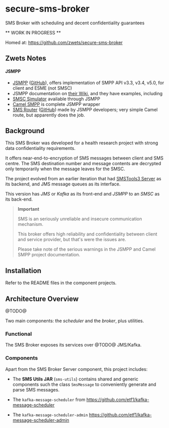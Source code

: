 # secure-sms-broker

SMS Broker with scheduling and decent confidentiality guarantees

** WORK IN PROGRESS **

Homed at: https://github.com/zwets/secure-sms-broker


## Zwets Notes

#### JSMPP

 * [JSMPP](https://jsmpp.org) ([GitHub](https://github.com/opentelecoms-org/jsmpp)),
   offers implementation of SMPP API v3.3, v3.4, v5.0, for client and ESME (not SMSC)
 * JSMPP documentation on [their Wiki](https://github.com/opentelecoms-org/jsmpp/wiki/),
   and they have examples, including 
 * [SMSC Simulator](https://github.com/opentelecoms-org/jsmpp/wiki/GettingStarted#running-smpp-server)
    available through JSMPP
 * [Camel SMPP](https://camel.apache.org/smpp.html) is complete JSMPP wrapper
 * [SMS Router](http://smsrouter.org/) ([GitHub](https://github.com/opentelecoms-org/smsrouter))
   made by JSMPP developers; very simple Camel route, but apparently does the job.


## Background

This SMS Broker was developed for a health research project with strong
data confidentiality requirements.

It offers near-end-to-encryption of SMS messages between client and SMS
centre.  The SMS destination number and message contents are decrypted 
only temporarily when the message leaves for the SMSC.

The project evolved from an earlier iteration that had
[SMSTools3 Server](https://git.kcri.it/sms/smstools-resources) as its
backend, and JMS message queues as its interface.

This version has *JMS* or *Kafka* as its front-end and *JSMPP* to an
*SMSC* as its back-end.

> **Important**
>
> SMS is an seriously unreliable and insecure communication mechanism.
>
> This broker offers high reliability and confidentiality between client
> and service provider, but that's were the issues are.
>
> Please take note of the serious warnings in the JSMPP and Camel SMPP
> project documentation.

## Installation

Refer to the README files in the component projects.

## Architecture Overview

@TODO@

Two main components: the _scheduler_ and the _broker_, plus utilities.

### Functional

The SMS Broker exposes its services over @TODO@ JMS/Kafka.

### Components

Apart from the SMS Broker Server component, this project includes:

* The **SMS Utils JAR** (`sms-utils`) contains shared and generic components
  such the class `SmsMessage` to conveniently generate and parse SMS messages.

* The `kafka-message-scheduler` from <https://github.com/etf1/kafka-message-scheduler>

* The `kafka-message-scheduler-admin` <https://github.com/etf1/kafka-message-scheduler-admin>
